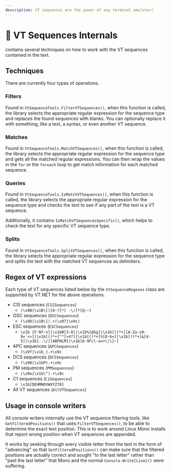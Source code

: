```yaml
---
description: VT sequences are the power of any terminal emulator!
---
```


# 🔨 VT Sequences Internals

contains several techniques on how to work with the VT sequences contained in the text.

## Techniques

There are currently four types of operations.

### Filters

Found in `VtSequenceTools.FilterVTSequences()`, when this function is called, the library selects the appropriate regular expression for the sequence type and replaces the found sequences with blanks. You can optionally replace it with something, like a text, a syntax, or even another VT sequence.

### Matches

Found in `VtSequenceTools.MatchVTSequences()`, when this function is called, the library selects the appropriate regular expression for the sequence type and gets all the matched regular expressions. You can then wrap the values in the `for` or the `foreach` loop to get match information for each matched sequence.

### Queries

Found in `VtSequenceTools.IsMatchVTSequences()`, when this function is called, the library selects the appropriate regular expression for the sequence type and checks the text to see if any part of the text is a VT sequence.

Additionally, it contains `IsMatchVTSequencesSpecific()`, which helps to check the text for any specific VT sequence type.

### Splits

Found in `VtSequenceTools.SplitVTSequences()`, when this function is called, the library selects the appropriate regular expression for the sequence type and splits the text with the matched VT sequences as delimiters.

## Regex of VT expressions

Each type of VT sequences listed below by the `VtSequenceRegexes` class are supported by VT.NET for the above operations.

* CSI sequences (`CSISequences`)
  * `(\x9B|\x1B\[)[0-?]*[ -\/]*[@-~]`
* OSC sequences (`OSCSequences`)
  * `(\x9D|\x1B\]).+(\x07|\x9c)`
* ESC sequences (`ESCSequences`)
  * ``\x1b [F-Nf-n]|\x1b#[3-8]|\x1b%[@Gg]|\x1b[()*+][A-Za-z0-9=`<>]|\x1b[()*+]""[>4?]|\x1b[()*+]%[0-6=]|\x1b[()*+]&[4-5]|\x1b[-.\/][ABFHLM]|\x1b[6-9Fcl-o=>\|\}~]``
* APC sequences (`APCSequences`)
  * `(\x9f|\x1b_).+\x9c`
* DCS sequences (`DCSSequences`)
  * `(\x90|\x1bP).+\x9c`
* PM sequences (`PMSequences`)
  * `(\x9e|\x1b\^).+\x9c`
* C1 sequences (`C1Sequences`)
  * `\x1b[DEHMNOVWXYZ78]`
* All VT sequences (`AllVTSequences`)

## Usage in console writers

All console writers internally use the VT sequence filtering tools, like `GetFilteredPositions()` that uses `FilterVTSequences()`, to be able to determine the exact text position. This is to work around Linux Mono installs that report wrong position when VT sequences are appended.

It works by seeking through every visible letter from the text in the form of "advancing" so that `GetFilteredPositions()` can make sure that the filtered positions are actually correct and sought "to the last letter" rather than "past the last letter" that Mono and the normal `Console.Write[Line]()` were suffering.
